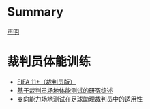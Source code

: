 # Summary

[声明](./declaration.md)

# 裁判员体能训练

- [FIFA 11+（裁判员版）](./eleven.md)
- [基于裁判员场地体能测试的研究综述](./01.md)
- [变向能力场地测试在足球助理裁判员中的适用性](./02.md)